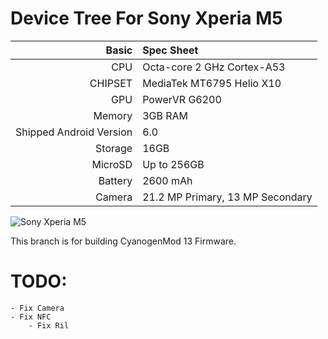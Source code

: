 Device Tree For Sony Xperia M5
===================================== 

Basic   | Spec Sheet
-------:|:-------------------------
CPU     | Octa-core 2 GHz Cortex-A53
CHIPSET | MediaTek MT6795 Helio X10
GPU     | PowerVR G6200
Memory  | 3GB RAM
Shipped Android Version | 6.0
Storage | 16GB
MicroSD | Up to 256GB
Battery | 2600 mAh
Camera  | 21.2 MP Primary, 13 MP Secondary


![Sony Xperia M5](http://cdn2.gsmarena.com/vv/pics/sony/sony-xperia-m5-2.jpg "Sony Xperia M5")

This branch is for building CyanogenMod 13 Firmware.

TODO:
=======

	- Fix Camera
	- Fix NFC
        - Fix Ril

